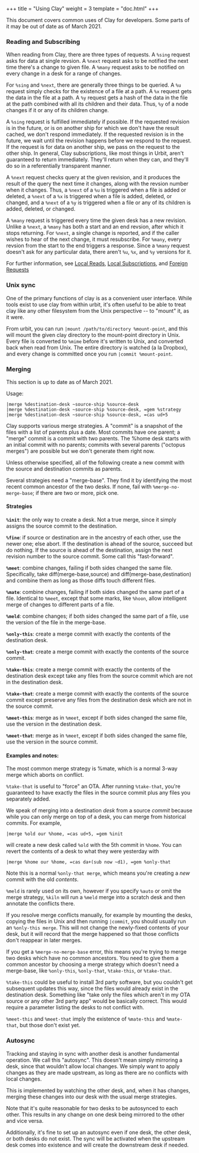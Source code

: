 +++
title = "Using Clay"
weight = 3
template = "doc.html"
+++

This document covers common uses of Clay for developers. Some parts of it may be
out of date as of March 2021.

### Reading and Subscribing

When reading from Clay, there are three types of requests.  A
`%sing` request asks for data at single revsion.  A `%next`
request asks to be notified the next time there's a change to
given file.  A `%many` request asks to be notified on every
change in a desk for a range of changes.

For `%sing` and `%next`, there are generally three things to be
queried.  A `%u` request simply checks for the existence of a
file at a path.  A `%x` request gets the data in the file at a
path.  A `%y` request gets a hash of the data in the file at the
path combined with all its children and their data.  Thus, `%y`
of a node changes if it or any of its children change.

A `%sing` request is fulfilled immediately if possible.  If the
requested revision is in the future, or is on another ship for
which we don't have the result cached, we don't respond
immediately.  If the requested revision is in the future, we wait
until the revision happens before we respond to the request.  If
the request is for data on another ship, we pass on the request
to the other ship.  In general, Clay subscriptions, like most
things in Urbit, aren't guaranteed to return immediately.
They'll return when they can, and they'll do so in a
referentially transparent manner.

A `%next` request checks query at the given revision, and it
produces the result of the query the next time it changes, along
with the revsion number when it changes.  Thus, a `%next` of a
`%u` is triggered when a file is added or deleted, a `%next` of a
`%x` is triggered when a file is added, deleted, or changed, and
a `%next` of a `%y` is triggered when a file or any of its
children is added, deleted, or changed.

A `%many` request is triggered every time the given desk has a
new revision.  Unlike a `%next`, a `%many` has both a start and
an end revsion, after which it stops returning.  For `%next`, a
single change is reported, and if the caller wishes to hear of
the next change, it must resubscribe.  For `%many`, every revsion
from the start to the end triggers a response.  Since a `%many`
request doesn't ask for any particular data, there aren't `%u`,
`%x`, and `%y` versions for it.

For further information, see [Local Reads](@/docs/arvo/clay/local-reads.md),
[Local Subscriptions](@/docs/arvo/clay/local-sub.md), and [Foreign
Requests](@/docs/arvo/clay/foreign.md)

### Unix sync

One of the primary functions of clay is as a convenient user
interface. While tools exist to use clay from within urbit, it's
often useful to be able to treat clay like any other filesystem
from the Unix perspective -- to "mount" it, as it were.

From urbit, you can run `|mount /path/to/directory %mount-point`,
and this will mount the given clay directory to the mount-point
directory in Unix. Every file is converted to `%mime` before it's
written to Unix, and converted back when read from Unix. The
entire directory is watched (a la Dropbox), and every change is
committed once you run `|commit %mount-point`.

### Merging

This section is up to date as of March 2021.

Usage:
```
|merge %destination-desk ~source-ship %source-desk
|merge %destination-desk ~source-ship %source-desk, =gem %strategy
|merge %destination-desk ~source-ship %source-desk, =cas ud+5
```

Clay supports various merge strategies.  A "commit" is a snapshot of
the files with a list of parents plus a date.   Most commits have
one parent; a "merge" commit is a commit with two parents.  The
%home desk starts with an initial commit with no parents; commits
with several parents ("octopus merges") are possible but we don't
generate them right now.
                                                                      
Unless otherwise specified, all of the following create a new commit
with the source and destination commits as parents.
                                                                      
Several strategies need a "merge-base".  They find it by identifying
the most recent common ancestor of the two desks.  If none, fail
with `%merge-no-merge-base`; if there are two or more, pick one.

#### Strategies
                                                                      
**`%init`**: the only way to create a desk.  Not a true merge, since it
simply assigns the source commit to the destination.
                                                                      
**`%fine`**: if source or destination are in the ancestry of each other,
use the newer one; else abort.  If the destination is ahead of the
source, succeed but do nothing.  If the source is ahead of the
destination, assign the next revision number to the source commit.
Some call this "fast-forward".
                                                                      
**`%meet`**: combine changes, failing if both sides changed the same file.
Specifically, take diff(merge-base,source) and
diff(merge-base,destination) and combine them as long as those diffs
touch different files.
                                                                      
**`%mate`**: combine changes, failing if both sides changed the same part
of a file.  Identical to `%meet`, except that some marks, like `%hoon`,
allow intelligent merge of changes to different parts of a file.
                                                                      
**`%meld`**: combine changes; if both sides changed the same part of a
file, use the version of the file in the merge-base.
                                                                      
**`%only-this`**: create a merge commit with exactly the contents of the
destination desk.
                                                                      
**`%only-that`**: create a merge commit with exactly the contents of the
source commit.
                                                                      
**`%take-this`**: create a merge commit with exactly the contents of the
destination desk except take any files from the source commit which
are not in the destination desk.
                                                                      
**`%take-that`**: create a merge commit with exactly the contents of the
source commit except preserve any files from the destination desk
which are not in the source commit.
                                                                      
**`%meet-this`**: merge as in `%meet`, except if both sides changed the same
file, use the version in the destination desk.
                                                                      
**`%meet-that`**: merge as in `%meet`, except if both sides changed the same
file, use the version in the source commit.
                                                                      
#### Examples and notes:
                                                                      
The most common merge strategy is %mate, which is a normal 3-way
merge which aborts on conflict.
                                                                      
`%take-that` is useful to "force" an OTA.  After running `%take-that`,
you're guaranteed to have exactly the files in the source commit plus
any files you separately added.
                                                                      
We speak of merging into a destination *desk* from a source *commit*
because while you can only merge on top of a desk, you can merge from
historical commits.  For example,
```                                                                    
|merge %old our %home, =cas ud+5, =gem %init
```
will create a new desk called `%old` with the 5th commit in `%home`.
You can revert the contents of a desk to what they were yesterday
with
```
|merge %home our %home, =cas da+(sub now ~d1), =gem %only-that
```
                                                                      
Note this is a normal `%only-that merge`, which means you're creating a
*new* commit with the old *contents*.
                                                                      
`%meld` is rarely used on its own, however if you specify `%auto` or
omit the merge strategy, `%kiln` will run a `%meld` merge into a scratch
desk and then annotate the conflicts there.
                                                                      
If you resolve merge conflicts manually, for example by mounting the
desks, copying the files in Unix and then running `|commit`, you
should usually run an `%only-this merge`.  This will not change the
newly-fixed contents of your desk, but it will record that the merge
happened so that those conflicts don't reappear in later merges.
                                                                      
If you get a `%merge-no-merge-base` error, this means you're trying to
merge two desks which have no common ancestors.  You need to give
them a common ancestor by choosing a merge strategy which doesn't
need a merge-base, like `%only-this`, `%only-that`, `%take-this`, or
`%take-that`.
                                                                      
`%take-this` could be useful to install 3rd party software, but you
couldn't get subsequent updates this way, since the files would
already exist in the destination desk.  Something like "take only
the files which aren't in my OTA source or any other 3rd party app"
would be basically correct.  This would require a parameter listing
the desks to not conflict with.
                                                                      
`%meet-this` and `%meet-that` imply the existence of `%mate-this` and
`%mate-that`, but those don't exist yet.

### Autosync

Tracking and staying in sync with another desk is another
fundamental operation. We call this "autosync". This doesn't mean
simply mirroring a desk, since that wouldn't allow local changes.
We simply want to apply changes as they are made upstream, as
long as there are no conflicts with local changes.

This is implemented by watching the other desk, and, when it has
changes, merging these changes into our desk with the usual merge
strategies.

Note that it's quite reasonable for two desks to be autosynced to
each other. This results in any change on one desk being mirrored
to the other and vice versa.

Additionally, it's fine to set up an autosync even if one desk,
the other desk, or both desks do not exist. The sync will be
activated when the upstream desk comes into existence and will
create the downstream desk if needed.
